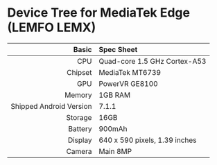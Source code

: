 Device Tree for MediaTek Edge (LEMFO LEMX)
===========================================

Basic   | Spec Sheet
-------:|:-------------------------
CPU     | Quad-core 1.5 GHz Cortex-A53
Chipset | MediaTek MT6739
GPU     | PowerVR GE8100
Memory  | 1GB RAM
Shipped Android Version | 7.1.1
Storage | 16GB
Battery | 900mAh
Display | 640 x 590 pixels, 1.39 inches
Camera  | Main 8MP
